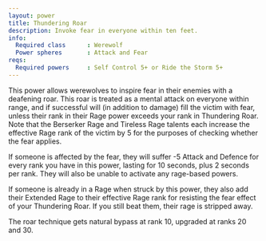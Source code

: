 ```yaml
---
layout: power
title: Thundering Roar
description: Invoke fear in everyone within ten feet.
info:
  Required class      : Werewolf
  Power spheres       : Attack and Fear
reqs:
  Required powers     : Self Control 5+ or Ride the Storm 5+
---
```


This power allows werewolves to inspire fear in their enemies with a deafening
roar.  This roar is treated as a mental attack on everyone within range, and
if successful will (in addition to damage) fill the victim with fear, unless
their rank in their Rage power exceeds your rank in Thundering Roar.  Note that
the Berserker Rage and Tireless Rage talents each increase the effective Rage
rank of the victim by 5 for the purposes of checking whether the fear applies.

If someone is affected by the fear, they will suffer -5 Attack and Defence for
every rank you have in this power, lasting for 10 seconds, plus 2 seconds per
rank.  They will also be unable to activate any rage-based powers.

If someone is already in a Rage when struck by this power, they also add their
Extended Rage to their effective Rage rank for resisting the fear effect of
your Thundering Roar.  If you still beat them, their rage is stripped away.

The roar technique gets natural bypass at rank 10, upgraded at ranks 20 and 30.
